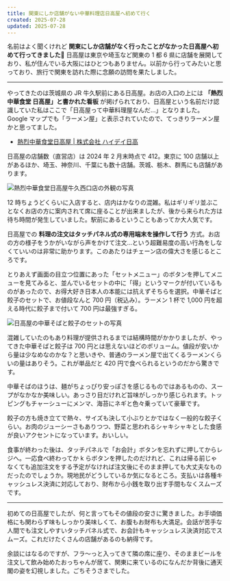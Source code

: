 ```yaml
---
title: 関東にしか店舗がない中華料理店日高屋へ初めて行く
created: 2025-07-28
updated: 2025-07-28
---
```


名前はよく聞くけれど **関東にしか店舗がなく行ったことがなかった日高屋へ初めて行ってきました🍜** 日高屋は東京や埼玉など関東の 1 都 6 県に店舗を展開しており、私が住んでいる大阪にはひとつもありません。以前から行ってみたいと思っており、旅行で関東を訪れた際に念願の訪問を果たしました。

---

やってきたのは茨城県の JR 牛久駅前にある日高屋。お店の入口の上には **「熱烈 中華食堂 日高屋」と書かれた看板** が掲げられており、日高屋という名前だけ認識していた私はここで「日高屋って中華料理屋なんだ…」となりました。Google マップでも「ラーメン屋」と表示されていたので、てっきりラーメン屋かと思ってました。

- [熱烈中華食堂日高屋 | 株式会社 ハイデイ日高](https://hidakaya.hiday.co.jp/index.html)

日高屋の店舗数（直営店）は 2024 年 2 月末時点で 412。東京に 100 店舗以上があるほか、埼玉、神奈川、千葉にも数十店舗。茨城、栃木、群馬にも店舗があります。

![熱烈中華食堂日高屋牛久西口店の外観の写真](4780ef03-3a78-4be7-dee8-2a8c59dda300)

12 時ちょうどくらいに入店すると、店内はかなりの混雑。私はギリギリ並ぶことなくお店の方に案内されて席に座ることが出来ましたが、後から来られた方は待ち時間が発生していました。駅前にあるということもあってか大人気です。

日高屋での **料理の注文はタッチパネル式の専用端末を操作して行う** 方式。お店の方の様子をうかがいながら声をかけて注文…という超難易度の高い行為をしなくていいのは非常に助かります。このあたりはチェーン店の偉大さを感じるところです。

とりあえず画面の目立つ位置にあった「セットメニュー」のボタンを押してメニューを見てみると、並んでいるセットの中に「得」というマークが付いているものがあったので、お得大好き日本人の本能には抗えずそちらを選択。中華そばと餃子のセットで、お値段なんと 700 円（税込み）。ラーメン 1 杯で 1,000 円を超える時代に餃子まで付いて 700 円は最強すぎる。

![日高屋の中華そばと餃子のセットの写真](428a15eb-442d-46ed-7222-e5e94eb04800)

混雑していたのもあり料理が提供されるまでは結構時間がかかりましたが、やってきた中華そばと餃子は 700 円とは思えないほどのボリューム。値段が安いから量は少なめなのかな？と思いきや、普通のラーメン屋で出てくるラーメンくらいの量はありそう。これが単品だと 420 円で食べられるというのだから驚きです。

中華そばのほうは、麺がちょっぴり安っぽさを感じるものではあるものの、スープがなかなか美味しい。あっさり目だけれど旨味がしっかり感じられます。トッピングもチャーシューにメンマ、海苔にネギと色々乗っていて豪華です。

餃子の方も焼き立てで熱々、サイズも決して小ぶりとかではなく一般的な餃子くらい。お肉のジューシーさもありつつ、野菜と思われるシャキシャキとした食感が良いアクセントになっています。おいしい。

食事が終わった後は、タッチパネルで「お会計」ボタンを忘れずに押してからレジへ。一応食べ終わってか k らボタンを押したのだけれど、これは帰る前じゃなくても追加注文をする予定がなければ注文後にそのまま押しても大丈夫なものだったのでしょうか。現地民がどうしているか気になるところ。支払いは各種キャッシュレス決済に対応しており、財布から小銭を取り出す手間もなくスムーズです。

---

初めての日高屋でしたが、何と言ってもその値段の安さに驚きました。お手頃価格にも関わらず味もしっかり美味しくて、お腹もお財布も大満足。会話が苦手な人間でも注文しやすいタッチパネル式で、お会計もキャッシュレス決済対応でスムーズ。これだけたくさんの店舗があるのも納得です。

余談にはなるのですが、フラ～っと入ってきて隣の席に座り、そのままビールを注文して飲み始めたおっちゃんが居て、関東に来ているのになんだか背後に通天閣の姿を幻視しました。ごちそうさまでした。
